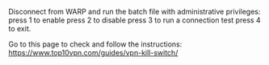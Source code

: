 Disconnect from WARP and run the batch file with administrative privileges: 
  press 1 to enable
  press 2 to disable
  press 3 to run a connection test
  press 4 to exit.

Go to this page to check and follow the instructions:
https://www.top10vpn.com/guides/vpn-kill-switch/
